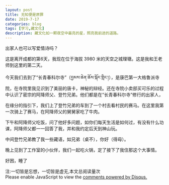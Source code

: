 ```yaml
---
layout: post
title: 无知便是原罪
date: 2019-7-17
categories: blog
tags: [学习,藏文化]
description: 藏文化如一颗夜空中最亮的星，照亮我前进的道路。
---
```



出家人也可以写爱情诗吗？
































这是离开成都的第6天，我现在位于海拔 3980 米的天空之城理瑭。这是我和王老师到这里的第二天。

今天我们去到了“长青春科尔寺”（བྱམས་ཆེན་ཆོས་སྐོར་གླིང་།），是康巴第一大格鲁派寺院，在寺院里我见识到了美丽的唐卡，神秘的辩经。还在寺院小卖部买可乐的过程中认识了密宗的阿降师父、登竹兄弟。他们都是在“长青春科尔寺”修行的出家人，

在缘分的指引下，我们上了登竹兄弟的车到了一个村去看村民的赛马。在这里我第一次骑上了赛马，在阿降师父的舅舅家吃了牛肉。

下午和阿降师父吃饭，问了他好多问题，如你们每天生活是如何过，有没有什么功课，阿降师父都一一回答了我，并和我约定后天到神山玩。

中间登竹兄弟教了我一些藏语，如兄弟（桌不），你好（得母）。

晚上见到了工作室的小伙伴，我们一起吃火锅，定了接下了我住那这个大事情。

好困，睡了


<span id="busuanzi_container_page_pv">
  注:一切皆是忘想，一切皆是虚无,本文总阅读量<span id="busuanzi_value_page_pv"></span>次
</span>


<script id="dsq-count-scr" src="//huiweishijie.disqus.com/count.js" async></script>

<div id="disqus_thread"></div>
<script>

/**
*  RECOMMENDED CONFIGURATION VARIABLES: EDIT AND UNCOMMENT THE SECTION BELOW TO INSERT DYNAMIC VALUES FROM YOUR PLATFORM OR CMS.
*  LEARN WHY DEFINING THESE VARIABLES IS IMPORTANT: https://disqus.com/admin/universalcode/#configuration-variables*/
/*
var disqus_config = function () {
this.page.url = PAGE_URL;  // Replace PAGE_URL with your page's canonical URL variable
this.page.identifier = PAGE_IDENTIFIER; // Replace PAGE_IDENTIFIER with your page's unique identifier variable
};
*/
(function() { // DON'T EDIT BELOW THIS LINE
var d = document, s = d.createElement('script');
s.src = 'https://huiweishijie.disqus.com/embed.js';
s.setAttribute('data-timestamp', +new Date());
(d.head || d.body).appendChild(s);
})();
</script>
<noscript>Please enable JavaScript to view the <a href="https://disqus.com/?ref_noscript">comments powered by Disqus.</a></noscript>


